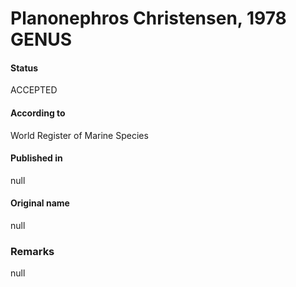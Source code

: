 Planonephros Christensen, 1978 GENUS
=======

#### Status
ACCEPTED

#### According to
World Register of Marine Species

#### Published in
null

#### Original name
null

### Remarks
null